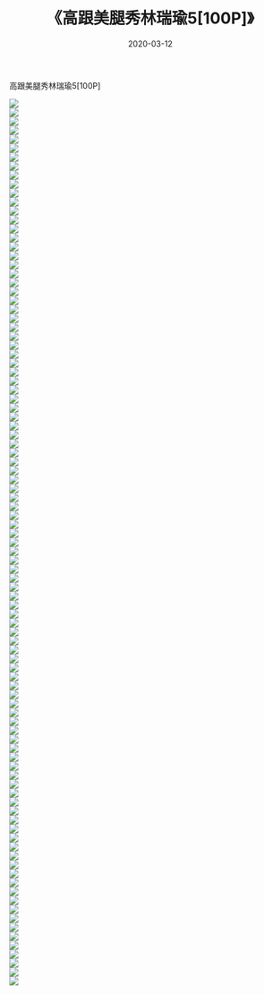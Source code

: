﻿---
layout: post
title:  《高跟美腿秀林瑞瑜5[100P]》
date:   2020-03-12
img: http://pic.660000.xyz/1:down/唯美/2020/高跟美腿秀林瑞瑜5[100P]/000.jpg
categories: [美女, 清纯, 唯美]
---

高跟美腿秀林瑞瑜5[100P]

  ![](http://pic.660000.xyz/1:down/唯美/2020/高跟美腿秀林瑞瑜5[100P]/001.jpg) <br> ![](http://pic.660000.xyz/1:down/唯美/2020/高跟美腿秀林瑞瑜5[100P]/002.jpg) <br> ![](http://pic.660000.xyz/1:down/唯美/2020/高跟美腿秀林瑞瑜5[100P]/003.jpg) <br> ![](http://pic.660000.xyz/1:down/唯美/2020/高跟美腿秀林瑞瑜5[100P]/004.jpg) <br> ![](http://pic.660000.xyz/1:down/唯美/2020/高跟美腿秀林瑞瑜5[100P]/005.jpg) <br> ![](http://pic.660000.xyz/1:down/唯美/2020/高跟美腿秀林瑞瑜5[100P]/006.jpg) <br> ![](http://pic.660000.xyz/1:down/唯美/2020/高跟美腿秀林瑞瑜5[100P]/007.jpg) <br> ![](http://pic.660000.xyz/1:down/唯美/2020/高跟美腿秀林瑞瑜5[100P]/008.jpg) <br> ![](http://pic.660000.xyz/1:down/唯美/2020/高跟美腿秀林瑞瑜5[100P]/009.jpg) <br> ![](http://pic.660000.xyz/1:down/唯美/2020/高跟美腿秀林瑞瑜5[100P]/010.jpg) <br> ![](http://pic.660000.xyz/1:down/唯美/2020/高跟美腿秀林瑞瑜5[100P]/011.jpg) <br> ![](http://pic.660000.xyz/1:down/唯美/2020/高跟美腿秀林瑞瑜5[100P]/012.jpg) <br> ![](http://pic.660000.xyz/1:down/唯美/2020/高跟美腿秀林瑞瑜5[100P]/013.jpg) <br> ![](http://pic.660000.xyz/1:down/唯美/2020/高跟美腿秀林瑞瑜5[100P]/014.jpg) <br> ![](http://pic.660000.xyz/1:down/唯美/2020/高跟美腿秀林瑞瑜5[100P]/015.jpg) <br> ![](http://pic.660000.xyz/1:down/唯美/2020/高跟美腿秀林瑞瑜5[100P]/016.jpg) <br> ![](http://pic.660000.xyz/1:down/唯美/2020/高跟美腿秀林瑞瑜5[100P]/017.jpg) <br> ![](http://pic.660000.xyz/1:down/唯美/2020/高跟美腿秀林瑞瑜5[100P]/018.jpg) <br> ![](http://pic.660000.xyz/1:down/唯美/2020/高跟美腿秀林瑞瑜5[100P]/019.jpg) <br> ![](http://pic.660000.xyz/1:down/唯美/2020/高跟美腿秀林瑞瑜5[100P]/020.jpg) <br> ![](http://pic.660000.xyz/1:down/唯美/2020/高跟美腿秀林瑞瑜5[100P]/021.jpg) <br> ![](http://pic.660000.xyz/1:down/唯美/2020/高跟美腿秀林瑞瑜5[100P]/022.jpg) <br> ![](http://pic.660000.xyz/1:down/唯美/2020/高跟美腿秀林瑞瑜5[100P]/023.jpg) <br> ![](http://pic.660000.xyz/1:down/唯美/2020/高跟美腿秀林瑞瑜5[100P]/024.jpg) <br> ![](http://pic.660000.xyz/1:down/唯美/2020/高跟美腿秀林瑞瑜5[100P]/025.jpg) <br> ![](http://pic.660000.xyz/1:down/唯美/2020/高跟美腿秀林瑞瑜5[100P]/026.jpg) <br> ![](http://pic.660000.xyz/1:down/唯美/2020/高跟美腿秀林瑞瑜5[100P]/027.jpg) <br> ![](http://pic.660000.xyz/1:down/唯美/2020/高跟美腿秀林瑞瑜5[100P]/028.jpg) <br> ![](http://pic.660000.xyz/1:down/唯美/2020/高跟美腿秀林瑞瑜5[100P]/029.jpg) <br> ![](http://pic.660000.xyz/1:down/唯美/2020/高跟美腿秀林瑞瑜5[100P]/030.jpg) <br> ![](http://pic.660000.xyz/1:down/唯美/2020/高跟美腿秀林瑞瑜5[100P]/031.jpg) <br> ![](http://pic.660000.xyz/1:down/唯美/2020/高跟美腿秀林瑞瑜5[100P]/032.jpg) <br> ![](http://pic.660000.xyz/1:down/唯美/2020/高跟美腿秀林瑞瑜5[100P]/033.jpg) <br> ![](http://pic.660000.xyz/1:down/唯美/2020/高跟美腿秀林瑞瑜5[100P]/034.jpg) <br> ![](http://pic.660000.xyz/1:down/唯美/2020/高跟美腿秀林瑞瑜5[100P]/035.jpg) <br> ![](http://pic.660000.xyz/1:down/唯美/2020/高跟美腿秀林瑞瑜5[100P]/036.jpg) <br> ![](http://pic.660000.xyz/1:down/唯美/2020/高跟美腿秀林瑞瑜5[100P]/037.jpg) <br> ![](http://pic.660000.xyz/1:down/唯美/2020/高跟美腿秀林瑞瑜5[100P]/038.jpg) <br> ![](http://pic.660000.xyz/1:down/唯美/2020/高跟美腿秀林瑞瑜5[100P]/039.jpg) <br> ![](http://pic.660000.xyz/1:down/唯美/2020/高跟美腿秀林瑞瑜5[100P]/040.jpg) <br> ![](http://pic.660000.xyz/1:down/唯美/2020/高跟美腿秀林瑞瑜5[100P]/041.jpg) <br> ![](http://pic.660000.xyz/1:down/唯美/2020/高跟美腿秀林瑞瑜5[100P]/042.jpg) <br> ![](http://pic.660000.xyz/1:down/唯美/2020/高跟美腿秀林瑞瑜5[100P]/043.jpg) <br> ![](http://pic.660000.xyz/1:down/唯美/2020/高跟美腿秀林瑞瑜5[100P]/044.jpg) <br> ![](http://pic.660000.xyz/1:down/唯美/2020/高跟美腿秀林瑞瑜5[100P]/045.jpg) <br> ![](http://pic.660000.xyz/1:down/唯美/2020/高跟美腿秀林瑞瑜5[100P]/046.jpg) <br> ![](http://pic.660000.xyz/1:down/唯美/2020/高跟美腿秀林瑞瑜5[100P]/047.jpg) <br> ![](http://pic.660000.xyz/1:down/唯美/2020/高跟美腿秀林瑞瑜5[100P]/048.jpg) <br> ![](http://pic.660000.xyz/1:down/唯美/2020/高跟美腿秀林瑞瑜5[100P]/049.jpg) <br> ![](http://pic.660000.xyz/1:down/唯美/2020/高跟美腿秀林瑞瑜5[100P]/050.jpg) <br> ![](http://pic.660000.xyz/1:down/唯美/2020/高跟美腿秀林瑞瑜5[100P]/051.jpg) <br> ![](http://pic.660000.xyz/1:down/唯美/2020/高跟美腿秀林瑞瑜5[100P]/052.jpg) <br> ![](http://pic.660000.xyz/1:down/唯美/2020/高跟美腿秀林瑞瑜5[100P]/053.jpg) <br> ![](http://pic.660000.xyz/1:down/唯美/2020/高跟美腿秀林瑞瑜5[100P]/054.jpg) <br> ![](http://pic.660000.xyz/1:down/唯美/2020/高跟美腿秀林瑞瑜5[100P]/055.jpg) <br> ![](http://pic.660000.xyz/1:down/唯美/2020/高跟美腿秀林瑞瑜5[100P]/056.jpg) <br> ![](http://pic.660000.xyz/1:down/唯美/2020/高跟美腿秀林瑞瑜5[100P]/057.jpg) <br> ![](http://pic.660000.xyz/1:down/唯美/2020/高跟美腿秀林瑞瑜5[100P]/058.jpg) <br> ![](http://pic.660000.xyz/1:down/唯美/2020/高跟美腿秀林瑞瑜5[100P]/059.jpg) <br> ![](http://pic.660000.xyz/1:down/唯美/2020/高跟美腿秀林瑞瑜5[100P]/060.jpg) <br> ![](http://pic.660000.xyz/1:down/唯美/2020/高跟美腿秀林瑞瑜5[100P]/061.jpg) <br> ![](http://pic.660000.xyz/1:down/唯美/2020/高跟美腿秀林瑞瑜5[100P]/062.jpg) <br> ![](http://pic.660000.xyz/1:down/唯美/2020/高跟美腿秀林瑞瑜5[100P]/063.jpg) <br> ![](http://pic.660000.xyz/1:down/唯美/2020/高跟美腿秀林瑞瑜5[100P]/064.jpg) <br> ![](http://pic.660000.xyz/1:down/唯美/2020/高跟美腿秀林瑞瑜5[100P]/065.jpg) <br> ![](http://pic.660000.xyz/1:down/唯美/2020/高跟美腿秀林瑞瑜5[100P]/066.jpg) <br> ![](http://pic.660000.xyz/1:down/唯美/2020/高跟美腿秀林瑞瑜5[100P]/067.jpg) <br> ![](http://pic.660000.xyz/1:down/唯美/2020/高跟美腿秀林瑞瑜5[100P]/068.jpg) <br> ![](http://pic.660000.xyz/1:down/唯美/2020/高跟美腿秀林瑞瑜5[100P]/069.jpg) <br> ![](http://pic.660000.xyz/1:down/唯美/2020/高跟美腿秀林瑞瑜5[100P]/070.jpg) <br> ![](http://pic.660000.xyz/1:down/唯美/2020/高跟美腿秀林瑞瑜5[100P]/071.jpg) <br> ![](http://pic.660000.xyz/1:down/唯美/2020/高跟美腿秀林瑞瑜5[100P]/072.jpg) <br> ![](http://pic.660000.xyz/1:down/唯美/2020/高跟美腿秀林瑞瑜5[100P]/073.jpg) <br> ![](http://pic.660000.xyz/1:down/唯美/2020/高跟美腿秀林瑞瑜5[100P]/074.jpg) <br> ![](http://pic.660000.xyz/1:down/唯美/2020/高跟美腿秀林瑞瑜5[100P]/075.jpg) <br> ![](http://pic.660000.xyz/1:down/唯美/2020/高跟美腿秀林瑞瑜5[100P]/076.jpg) <br> ![](http://pic.660000.xyz/1:down/唯美/2020/高跟美腿秀林瑞瑜5[100P]/077.jpg) <br> ![](http://pic.660000.xyz/1:down/唯美/2020/高跟美腿秀林瑞瑜5[100P]/078.jpg) <br> ![](http://pic.660000.xyz/1:down/唯美/2020/高跟美腿秀林瑞瑜5[100P]/079.jpg) <br> ![](http://pic.660000.xyz/1:down/唯美/2020/高跟美腿秀林瑞瑜5[100P]/080.jpg) <br> ![](http://pic.660000.xyz/1:down/唯美/2020/高跟美腿秀林瑞瑜5[100P]/081.jpg) <br> ![](http://pic.660000.xyz/1:down/唯美/2020/高跟美腿秀林瑞瑜5[100P]/082.jpg) <br> ![](http://pic.660000.xyz/1:down/唯美/2020/高跟美腿秀林瑞瑜5[100P]/083.jpg) <br> ![](http://pic.660000.xyz/1:down/唯美/2020/高跟美腿秀林瑞瑜5[100P]/084.jpg) <br> ![](http://pic.660000.xyz/1:down/唯美/2020/高跟美腿秀林瑞瑜5[100P]/085.jpg) <br> ![](http://pic.660000.xyz/1:down/唯美/2020/高跟美腿秀林瑞瑜5[100P]/086.jpg) <br> ![](http://pic.660000.xyz/1:down/唯美/2020/高跟美腿秀林瑞瑜5[100P]/087.jpg) <br> ![](http://pic.660000.xyz/1:down/唯美/2020/高跟美腿秀林瑞瑜5[100P]/088.jpg) <br> ![](http://pic.660000.xyz/1:down/唯美/2020/高跟美腿秀林瑞瑜5[100P]/089.jpg) <br> ![](http://pic.660000.xyz/1:down/唯美/2020/高跟美腿秀林瑞瑜5[100P]/090.jpg) <br> ![](http://pic.660000.xyz/1:down/唯美/2020/高跟美腿秀林瑞瑜5[100P]/091.jpg) <br> ![](http://pic.660000.xyz/1:down/唯美/2020/高跟美腿秀林瑞瑜5[100P]/092.jpg) <br> ![](http://pic.660000.xyz/1:down/唯美/2020/高跟美腿秀林瑞瑜5[100P]/093.jpg) <br> ![](http://pic.660000.xyz/1:down/唯美/2020/高跟美腿秀林瑞瑜5[100P]/094.jpg) <br> ![](http://pic.660000.xyz/1:down/唯美/2020/高跟美腿秀林瑞瑜5[100P]/095.jpg) <br> ![](http://pic.660000.xyz/1:down/唯美/2020/高跟美腿秀林瑞瑜5[100P]/096.jpg) <br> ![](http://pic.660000.xyz/1:down/唯美/2020/高跟美腿秀林瑞瑜5[100P]/097.jpg) <br> ![](http://pic.660000.xyz/1:down/唯美/2020/高跟美腿秀林瑞瑜5[100P]/098.jpg) <br> ![](http://pic.660000.xyz/1:down/唯美/2020/高跟美腿秀林瑞瑜5[100P]/099.jpg) <br>